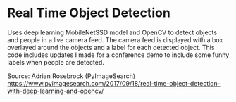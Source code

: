 # Real Time Object Detection
Uses deep learning MobileNetSSD model and OpenCV to detect objects and people in a live camera feed. The camera feed is displayed with a box overlayed around the objects and a label for each detected object.
This code includes updates I made for a conference demo to include some funny labels when people are detected.

Source: 
Adrian Rosebrock (PyImageSearch)
https://www.pyimagesearch.com/2017/09/18/real-time-object-detection-with-deep-learning-and-opencv/


